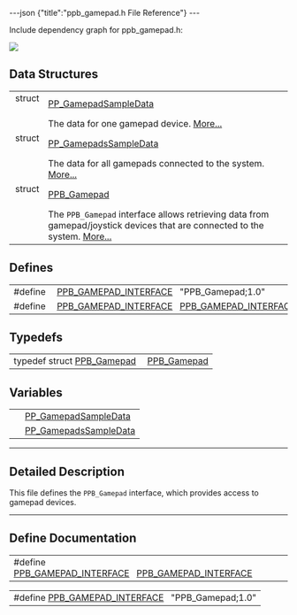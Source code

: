 ---json {"title":"ppb\_gamepad.h File Reference"} ---

Include dependency graph for ppb\_gamepad.h:

![](/docs/native-client/pepper_dev/c/ppb__gamepad_8h__incl.png)

Data Structures
---------------

<table><tbody><tr class="odd"><td style="text-align: right;">struct  </td><td><a href="/docs/native-client/pepper_dev/c/struct_p_p___gamepad_sample_data/" class="el">PP_GamepadSampleData</a></td></tr><tr class="even"><td style="text-align: right;"> </td><td>The data for one gamepad device. <a href="/docs/native-client/pepper_dev/c/struct_p_p___gamepad_sample_data#details">More...</a><br />
</td></tr><tr class="odd"><td style="text-align: right;">struct  </td><td><a href="/docs/native-client/pepper_dev/c/struct_p_p___gamepads_sample_data/" class="el">PP_GamepadsSampleData</a></td></tr><tr class="even"><td style="text-align: right;"> </td><td>The data for all gamepads connected to the system. <a href="/docs/native-client/pepper_dev/c/struct_p_p___gamepads_sample_data#details">More...</a><br />
</td></tr><tr class="odd"><td style="text-align: right;">struct  </td><td><a href="/docs/native-client/pepper_dev/c/struct_p_p_b___gamepad__1__0/" class="el">PPB_Gamepad</a></td></tr><tr class="even"><td style="text-align: right;"> </td><td>The <code>PPB_Gamepad</code> interface allows retrieving data from gamepad/joystick devices that are connected to the system. <a href="/docs/native-client/pepper_dev/c/struct_p_p_b___gamepad__1__0#details">More...</a><br />
</td></tr></tbody></table>

Defines
-------

<table><tbody><tr class="odd"><td style="text-align: right;">#define </td><td><a href="/docs/native-client/pepper_dev/c/ppb__gamepad_8h#ae18db8da1163096b8ea10071317305b2" class="el">PPB_GAMEPAD_INTERFACE</a>   "PPB_Gamepad;1.0"</td></tr><tr class="even"><td style="text-align: right;">#define </td><td><a href="/docs/native-client/pepper_dev/c/ppb__gamepad_8h#aca090c38021f6dcef779de7a255313f3" class="el">PPB_GAMEPAD_INTERFACE</a>   <a href="/docs/native-client/pepper_dev/c/ppb__gamepad_8h#ae18db8da1163096b8ea10071317305b2" class="el">PPB_GAMEPAD_INTERFACE</a></td></tr></tbody></table>

Typedefs
--------

<table><tbody><tr class="odd"><td style="text-align: right;">typedef struct <a href="/docs/native-client/pepper_dev/c/struct_p_p_b___gamepad__1__0/" class="el">PPB_Gamepad</a> </td><td><a href="/docs/native-client/pepper_dev/c/group___interfaces#ga57baea75086a666a92489da807f16f2a" class="el">PPB_Gamepad</a></td></tr></tbody></table>

Variables
---------

<table><tbody><tr class="odd"><td style="text-align: right;"> </td><td><a href="/docs/native-client/pepper_dev/c/group___structs#ga525d88c6ef789fe645908c30bae38e7c" class="el">PP_GamepadSampleData</a></td></tr><tr class="even"><td style="text-align: right;"> </td><td><a href="/docs/native-client/pepper_dev/c/group___structs#gacc3e9ccca109cc93c2fbeea317b7b004" class="el">PP_GamepadsSampleData</a></td></tr></tbody></table>

------------------------------------------------------------------------

<span id="details" class="anchor" style="margin: 0;"></span>

Detailed Description
--------------------

This file defines the `PPB_Gamepad` interface, which provides access to gamepad devices.

------------------------------------------------------------------------

Define Documentation
--------------------

<span id="aca090c38021f6dcef779de7a255313f3" class="anchor" style="margin: 0;"></span>

<table><tbody><tr class="odd"><td>#define <a href="/docs/native-client/pepper_dev/c/ppb__gamepad_8h#aca090c38021f6dcef779de7a255313f3" class="el">PPB_GAMEPAD_INTERFACE</a>   <a href="/docs/native-client/pepper_dev/c/ppb__gamepad_8h#ae18db8da1163096b8ea10071317305b2" class="el">PPB_GAMEPAD_INTERFACE</a></td></tr></tbody></table>

<span id="ae18db8da1163096b8ea10071317305b2" class="anchor" style="margin: 0;"></span>

<table><tbody><tr class="odd"><td>#define <a href="/docs/native-client/pepper_dev/c/ppb__gamepad_8h#ae18db8da1163096b8ea10071317305b2" class="el">PPB_GAMEPAD_INTERFACE</a>   "PPB_Gamepad;1.0"</td></tr></tbody></table>
